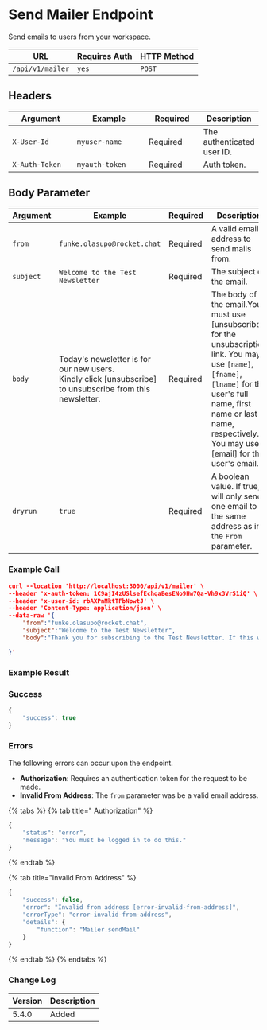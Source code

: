 # Send Mailer Endpoint

Send emails to users from your workspace.

| URL              | Requires Auth | HTTP Method |
| ---------------- | ------------- | ----------- |
| `/api/v1/mailer` | `yes`         | `POST`      |

## Headers

<table><thead><tr><th width="179">Argument</th><th width="239">Example</th><th width="136">Required</th><th>Description</th></tr></thead><tbody><tr><td><code>X-User-Id</code></td><td><code>myuser-name</code></td><td>Required</td><td>The authenticated user ID.</td></tr><tr><td><code>X-Auth-Token</code></td><td><code>myauth-token</code></td><td>Required</td><td>Auth token.</td></tr></tbody></table>

## Body Parameter

<table><thead><tr><th width="144">Argument</th><th width="318">Example</th><th>Required</th><th>Description</th></tr></thead><tbody><tr><td><code>from</code></td><td><code>funke.olasupo@rocket.chat</code></td><td>Required</td><td>A valid email address to send mails from.</td></tr><tr><td><code>subject</code></td><td><code>Welcome to the Test Newsletter</code></td><td>Required</td><td>The subject of the email.</td></tr><tr><td><code>body</code></td><td>Today's newsletter is for our new users.<br>Kindly click [unsubscribe] to unsubscribe from this newsletter.</td><td>Required</td><td>The body of the email.You must use [unsubscribe] for the unsubscription link. You may use <code>[name]</code>, <code>[fname]</code>, <code>[lname]</code> for the user's full name, first name or last name, respectively. You may use [email] for the user's email.</td></tr><tr><td><code>dryrun</code></td><td><code>true</code></td><td>Required</td><td>A boolean value. If true, will only send one email to the same address as in the <code>From</code> parameter.</td></tr></tbody></table>

### Example Call <a href="#query-parameters" id="query-parameters"></a>

```json
curl --location 'http://localhost:3000/api/v1/mailer' \
--header 'x-auth-token: 1C9ajI4zUSlsefEchqaBesENo9Hw7Qa-Vh9x3VrS1iQ' \
--header 'x-user-id: rbAXPnMktTFbNpwtJ' \
--header 'Content-Type: application/json' \
--data-raw '{
    "from":"funke.olasupo@rocket.chat",
    "subject":"Welcome to the Test Newsletter",
    "body":"Thank you for subscribing to the Test Newsletter. If this was not you feelfree to unsubscribe by hitting the following button [unsubscribe]"

}'
```

### Example Result <a href="#example-result" id="example-result"></a>

### Success

```javascript
{
    "success": true
}
```

### Errors

The following errors can occur upon the endpoint.

* **Authorization**: Requires an authentication token for the request to be made.
* **Invalid From Address**: The `from` parameter was be a valid email address.

{% tabs %}
{% tab title=" Authorization" %}
```javascript
{
    "status": "error",
    "message": "You must be logged in to do this."
}
```
{% endtab %}

{% tab title="Invalid From Address" %}
```javascript
{
    "success": false,
    "error": "Invalid from address [error-invalid-from-address]",
    "errorType": "error-invalid-from-address",
    "details": {
        "function": "Mailer.sendMail"
    }
}
```
{% endtab %}
{% endtabs %}

### Change Log <a href="#change-log" id="change-log"></a>

| Version | Description |
| ------- | ----------- |
| 5.4.0   | Added       |

